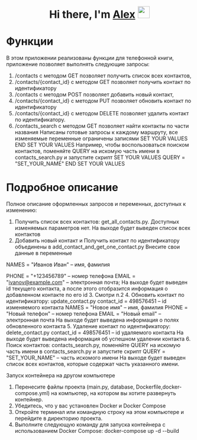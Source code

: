 <h1 align="center">Hi there, I'm <a href="Alex M" target="_blank">Alex</a> 
<img src="https://github.com/blackcater/blackcater/raw/main/images/Hi.gif" height="32"/></h1>

# Функции
В этом приложении реализованы функции для телефонной книги, приложение позволяет выполнять следующие запросы:
1.	/contacts с методом GET позволяет получить список всех контактов, 
2.	/contacts/{contact_id} с методом GET позволяет получить контакт по идентификатору
3.	/contacts с методом POST позволяет добавить новый контакт, 
4.	/contacts/{contact_id} с методом PUT позволяет обновить контакт по идентификатору 
5.	/contacts/{contact_id} с методом DELETE позволяет удалить контакт по идентификатору.
6.	/contacts_search с методом GET позволяет найти контакты по части названия
Написаны готовые запросы к каждому маршруту, все изменяемые переменные ограничены записями
SET YOUR VALUES
END SET YOUR VALUES
Например, чтобы воспользоваться поиском контактов, поменяйте QUERY на искомую часть имени в contacts_search.py и запустите скрипт
SET YOUR VALUES
QUERY = "SET_YOUR_NAME"
END SET YOUR VALUES
# Подробное описание
Полное описание оформленных запросов и переменных, доступных к изменению:
1.	Получить список всех контактов: get_all_contacts.py. Доступных изменяемых параметров нет.
На выходе будет выведен список всех контактов
2.	Добавить новый контакт и Получить контакт по идентификатору объединены в add_contact_and_get_one_contact.py 
Внесите свои данные в переменные 

NAMES = "Иванов Иван" – имя, фамилия

PHONE = "+123456789" – номер телефона
EMAIL = "ivanov@example.com" – электронная почта;
На выходе будет выведен id текущего контакта, а после этого отобразится информация о добавленном контакте по его id
3.	Смотри п.2
4.	Обновить контакт по идентификатору: update_contact.py
contact_id = 498576451 – id изменяемого контакта
NAMES = "Новое имя" – имя, фамилия
PHONE = "Новый телефон" – номер телефона
EMAIL = "Новый email" – электронная почта
На выходе будет выведена информация о полях обновленного контакта
5.	Удаление контакт по идентификатору: delete_contact.py 
contact_id = 498576451 – id удаляемого контакта
На выходе будет выведена информация об успешном удалении контакта
6.	Поиск контактов: contacts_search.py, поменяйте QUERY на искомую часть имени в contacts_search.py и запустите скрипт
QUERY = "SET_YOUR_NAME" – часть искомого имени
На выходе будет выведен список всех контактов, которые содержат часть указанного имени.

Запуск контейнера на другом компьютере
1.	Перенесите файлы проекта (main.py, database, Dockerfile,docker-compose.yml) на компьютер, на котором вы хотите развернуть контейнер.
2.	Убедитесь, что у вас установлен Docker и Docker Compose
3.	Откройте терминал или командную строку на этом компьютере и перейдите в директорию проекта.
4.	Выполните следующую команду для запуска контейнера с использованием Docker Compose:
docker-compose up -d --build

